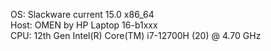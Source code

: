 OS: Slackware current 15.0 x86_64<br>
Host: OMEN by HP Laptop 16-b1xxx<br>
CPU: 12th Gen Intel(R) Core(TM) i7-12700H (20) @ 4.70 GHz<br>


